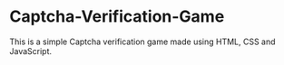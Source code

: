 # Captcha-Verification-Game
This is a simple Captcha verification game made using HTML, CSS and JavaScript.
